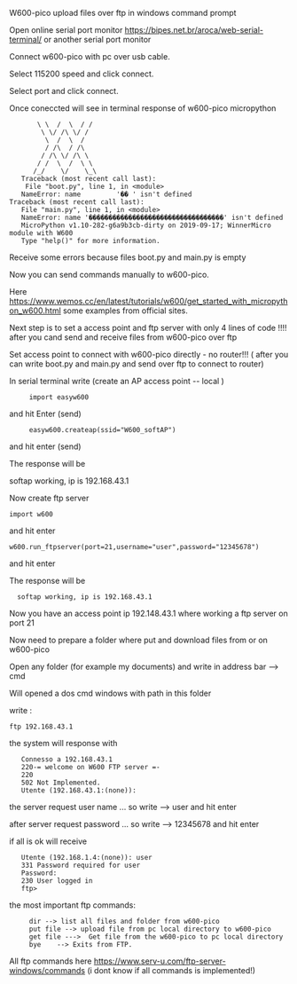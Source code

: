 W600-pico upload files over ftp in windows command prompt

Open online serial port monitor https://bipes.net.br/aroca/web-serial-terminal/ or another serial port monitor

Connect w600-pico with pc over usb cable.

Select 115200 speed and click connect.

Select port and click connect.

Once coneccted will see in terminal response of w600-pico micropython

           \ \  /  \  / /                                                                                                                                   
            \ \/ /\ \/ /                                                                                                                                    
             \  /  \  /                                                                                                                                     
             / /\  / /\                                                                                                                                     
            / /\ \/ /\ \                                                                                                                                    
           / /  \  /  \ \                                                                                                                                   
          /_/    \/    \_\                                                                                                                                  
       Traceback (most recent call last):                                                                                                                    
        File "boot.py", line 1, in <module>                                                                                                                 
       NameError: name         '�� ' isn't defined                                                                                                                          Traceback (most recent call last):                                                                                                                    
       File "main.py", line 1, in <module>                                                                                                                 
       NameError: name '����������������������������������' isn't defined                                                                                    
       MicroPython v1.10-282-g6a9b3cb-dirty on 2019-09-17; WinnerMicro module with W600                                                                      
       Type "help()" for more information.  
       
Receive some errors because files boot.py   and main.py is empty    

Now you can send commands manually to w600-pico.

Here https://www.wemos.cc/en/latest/tutorials/w600/get_started_with_micropython_w600.html  some examples from official sites.

Next step is to set a access point and ftp server with only 4 lines of code !!!! after you cand send and receive files from w600-pico over ftp

Set access point to connect with w600-pico directly - no router!!! ( after you can write boot.py and main.py and send over ftp to connect to router)

In serial terminal write (create an AP access point -- local )

         import easyw600

and hit Enter (send)

         easyw600.createap(ssid="W600_softAP")
    
and hit enter (send)

The response will be 
                                                                                                            
   softap working, ip is 192.168.43.1   

Now create ftp server

    import w600
    
and hit enter   

    w600.run_ftpserver(port=21,username="user",password="12345678")
    
and hit enter  

The response will be
                                                                                                            
      softap working, ip is 192.168.43.1
      
Now you have an access point ip 192.148.43.1 where working a ftp server on port 21 

Now need to prepare a folder where put and download files from or on w600-pico
     
Open any folder   (for example my documents) and write in address bar -->  cmd  

Will opened a dos cmd windows with path in this folder

write :

    ftp 192.168.43.1
    
the system will response with    

       Connesso a 192.168.43.1
       220-= welcome on W600 FTP server =-
       220
       502 Not Implemented.
       Utente (192.168.43.1:(none)):
       
the server request user name ... so write  -->  user       and hit enter

after server request password ... so write  --> 12345678   and hit enter

if all is ok will receive

       Utente (192.168.1.4:(none)): user
       331 Password required for user
       Password:
       230 User logged in
       ftp>


the most important ftp commands:

         dir --> list all files and folder from w600-pico
         put file --> upload file from pc local directory to w600-pico
         get file --->	Get file from the w600-pico to pc local directory
         bye	--> Exits from FTP.

All ftp commands here https://www.serv-u.com/ftp-server-windows/commands (i dont know if all commands is implemented!) 
